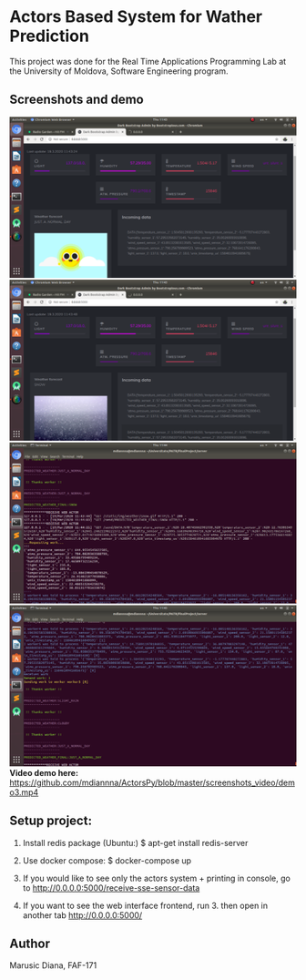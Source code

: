 # Actors Based System for Wather Prediction
This project was done for the Real Time Applications Programming Lab at the University of Moldova, Software Engineering program.

## Screenshots and demo
![Screenshot 1](https://github.com/mdiannna/ActorsPy/blob/master/screenshots_video/s1.png?raw=true)
![Screenshot 2](https://github.com/mdiannna/ActorsPy/blob/master/screenshots_video/s2.png?raw=true)
![Screenshot 3](https://github.com/mdiannna/ActorsPy/blob/master/screenshots_video/s3.png?raw=true)
![Screenshot 4](https://github.com/mdiannna/ActorsPy/blob/master/screenshots_video/s4.png?raw=true)
**Video demo here:** https://github.com/mdiannna/ActorsPy/blob/master/screenshots_video/demo3.mp4

## Setup project: 
1. Install redis package
   (Ubuntu:)
   $ apt-get install redis-server 

2. Use docker compose:
$ docker-compose up

3. If you would like to see only the actors system + printing in console, go to
http://0.0.0.0:5000/receive-sse-sensor-data
4. If you want to see the web interface frontend, run 3. then open in another tab http://0.0.0.0:5000/


## Author
Marusic Diana, FAF-171

